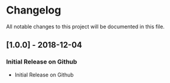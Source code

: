 # Changelog
All notable changes to this project will be documented in this file.

## [1.0.0] - 2018-12-04
### Initial Release on Github
- Initial Release on Github
